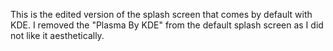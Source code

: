 This is the edited version of the splash screen that comes by default with KDE. I removed the  "Plasma By KDE" from the default splash screen as I did not like it aesthetically.
